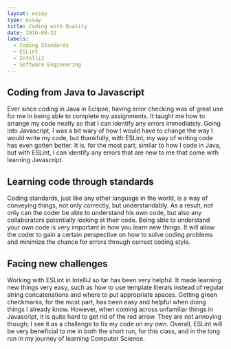 ```yaml
---
layout: essay
type: essay
title: Coding with Quality
date: 2016-09-22
labels:
  - Coding Standards
  - ESLint
  - IntelliJ
  - Software Engineering
---
```


## Coding from Java to Javascript

Ever since coding in Java in Eclipse, having error checking was of great use for me in being able to complete my assignments. It taught me how to arrange my code neatly so that I can identify any errors immediately. Going into Javascript, I was a bit wary of how I would have to change the way I would write my code, but thankfully, with ESLint, my way of writing code has even gotten better. It is, for the most part, similar to how I code in Java, but with ESLint, I can identify any errors that are new to me that come with learning Javascript. 

## Learning code through standards

Coding standards, just like any other language in the world, is a way of conveying things, not only correctly, but understandably. As a result, not only can the coder be able to understand his own code, but also any collaborators potentially looking at their code. Being able to understand your own code is very important in how you learn new things. It will allow the coder to gain a certain perspective on how to solve coding problems and minimize the chance for errors through correct coding style.

## Facing new challenges

Working with ESLint in IntelliJ so far has been very helpful. It made learning new things very easy, such as how to use template literals instead of regular string concatenations and where to put appropriate spaces. Getting green checkmarks, for the most part, has been easy and helpful when doing things I already know. However, when coming across unfamiliar things in Javascript, it is quite hard to get rid of the red arrow. They are not annoying though; I see it as a challenge to fix my code on my own. Overall, ESLint will be very beneficial to me in both the short run, for this class, and in the long run in my journey of learning Computer Science. 
